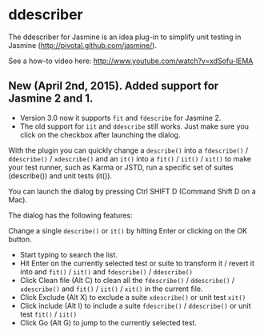 # ddescriber

The ddescriber for Jasmine is an idea plug-in to simplify unit testing in Jasmine (http://pivotal.github.com/jasmine/).

See a how-to video here: http://www.youtube.com/watch?v=xdSofu-lEMA

## New (April 2nd, 2015). Added support for Jasmine 2 and 1.

* Version 3.0 now it supports `fit` and `fdescribe` for Jasmine 2. 
* The old support for `iit` and `ddescribe` still works. Just make sure you click on the checkbox after launching the dialog.

With the plugin you can quickly change a `describe()` into a `fdescribe()` / `ddescribe()` /
`xdescribe()` and an `it()` into a `fit()` / `iit()` / `xit()` to make your test runner, such as 
Karma or JSTD, run a specific set of suites (describe()) and unit tests (it()).

You can launch the dialog by pressing Ctrl SHIFT D (Command Shift D on a Mac).

The dialog has the following features:

Change a single `describe()` or `it()` by hitting Enter or clicking on the OK button.
- Start typing to search the list.
- Hit Enter on the currently selected test or suite to transform it / revert it into and `fit()` / `iit()` and `fdescribe()` / `ddescribe()`
- Click Clean file (Alt C) to clean all the `fdescribe()` / `ddescribe()` / `xdescribe()` and `fit()` / `iit()` / `xit()` in the current file.
- Click Exclude (Alt X) to exclude a suite `xdescribe()` or unit test `xit()`
- Click include (Alt I) to include a suite `fdescribe()` / `ddescribe()` or unit test `fit()` / `iit()`
- Click Go (Alt G) to jump to the currently selected test.
